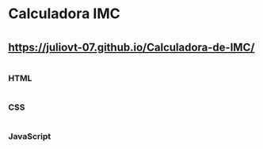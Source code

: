 # Calculadora IMC
#
## https://juliovt-07.github.io/Calculadora-de-IMC/
#
### HTML
#
### CSS
#
### JavaScript
